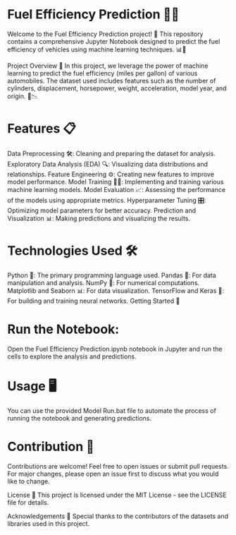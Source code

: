 # Fuel Efficiency Prediction 🚗💨

Welcome to the Fuel Efficiency Prediction project! 🎉 This repository contains a comprehensive Jupyter Notebook designed to predict the fuel efficiency of vehicles using machine learning techniques. 📊🤖

Project Overview 🌟
In this project, we leverage the power of machine learning to predict the fuel efficiency (miles per gallon) of various automobiles. The dataset used includes features such as the number of cylinders, displacement, horsepower, weight, acceleration, model year, and origin. 🚙📉

# Features 📋
Data Preprocessing 🛠️: Cleaning and preparing the dataset for analysis.
Exploratory Data Analysis (EDA) 🔍: Visualizing data distributions and relationships.
Feature Engineering ⚙️: Creating new features to improve model performance.
Model Training 🏋️‍♂️: Implementing and training various machine learning models.
Model Evaluation 📈: Assessing the performance of the models using appropriate metrics.
Hyperparameter Tuning 🎛️: Optimizing model parameters for better accuracy.
Prediction and Visualization 📊: Making predictions and visualizing the results.
# Technologies Used 🛠️
Python 🐍: The primary programming language used.
Pandas 🐼: For data manipulation and analysis.
NumPy 🔢: For numerical computations.
Matplotlib and Seaborn 📊: For data visualization.
TensorFlow and Keras 🤖: For building and training neural networks.
Getting Started 🚀

# Run the Notebook:
Open the Fuel Efficiency Prediction.ipynb notebook in Jupyter and run the cells to explore the analysis and predictions.

# Usage 🖥️
You can use the provided Model Run.bat file to automate the process of running the notebook and generating predictions.

# Contribution 🤝
Contributions are welcome! Feel free to open issues or submit pull requests. For major changes, please open an issue first to discuss what you would like to change.

License 📜
This project is licensed under the MIT License - see the LICENSE file for details.

Acknowledgements 🙏
Special thanks to the contributors of the datasets and libraries used in this project.

